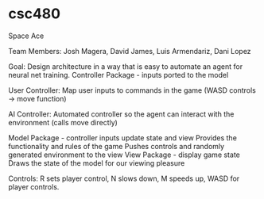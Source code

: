 # csc480

Space Ace

Team Members:
Josh Magera, David James, Luis Armendariz, Dani Lopez

Goal: Design architecture in a way that is easy to automate an agent for neural net training.
Controller Package - inputs ported to the model

User Controller: Map user inputs to commands in the game (WASD controls → move function)

AI Controller: Automated controller so the agent can interact with the environment (calls move directly)

Model Package - controller inputs update state and view
Provides the functionality and rules of the game
Pushes controls and randomly generated environment to the view
View Package - display game state
Draws the state of the model for our viewing pleasure

Controls: R sets player control, N slows down, M speeds up, WASD for player controls.
